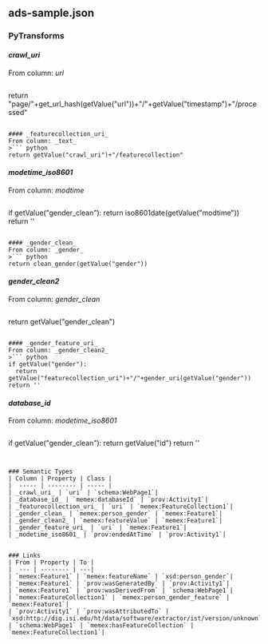 ## ads-sample.json

### PyTransforms
#### _crawl_uri_
From column: _url_
>``` python
return "page/"+get_url_hash(getValue("url"))+"/"+getValue("timestamp")+"/processed"
```

#### _featurecollection_uri_
From column: _text_
>``` python
return getValue("crawl_uri")+"/featurecollection"
```

#### _modetime_iso8601_
From column: _modtime_
>``` python
if getValue("gender_clean"):
  return iso8601date(getValue("modtime"))
return ''
```

#### _gender_clean_
From column: _gender_
>``` python
return clean_gender(getValue("gender"))
```

#### _gender_clean2_
From column: _gender_clean_
>``` python
return getValue("gender_clean")
```

#### _gender_feature_uri_
From column: _gender_clean2_
>``` python
if getValue("gender"):
  return getValue("featurecollection_uri")+"/"+gender_uri(getValue("gender"))
return ''
```

#### _database_id_
From column: _modetime_iso8601_
>``` python
if getValue("gender_clean"):
  return getValue("id")
return ''
```


### Semantic Types
| Column | Property | Class |
|  ----- | -------- | ----- |
| _crawl_uri_ | `uri` | `schema:WebPage1`|
| _database_id_ | `memex:databaseId` | `prov:Activity1`|
| _featurecollection_uri_ | `uri` | `memex:FeatureCollection1`|
| _gender_clean_ | `memex:person_gender` | `memex:Feature1`|
| _gender_clean2_ | `memex:featureValue` | `memex:Feature1`|
| _gender_feature_uri_ | `uri` | `memex:Feature1`|
| _modetime_iso8601_ | `prov:endedAtTime` | `prov:Activity1`|


### Links
| From | Property | To |
|  --- | -------- | ---|
| `memex:Feature1` | `memex:featureName` | `xsd:person_gender`|
| `memex:Feature1` | `prov:wasGeneratedBy` | `prov:Activity1`|
| `memex:Feature1` | `prov:wasDerivedFrom` | `schema:WebPage1`|
| `memex:FeatureCollection1` | `memex:person_gender_feature` | `memex:Feature1`|
| `prov:Activity1` | `prov:wasAttributedTo` | `xsd:http://dig.isi.edu/ht/data/software/extractor/ist/version/unknown`|
| `schema:WebPage1` | `memex:hasFeatureCollection` | `memex:FeatureCollection1`|
